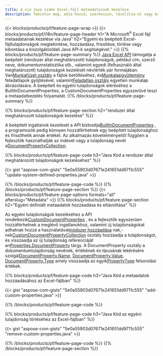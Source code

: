 ```yaml
---
title: A via Java számú Excel-fájl metaadatainak kezelése
description: Tekintse meg, adja hozzá, szerkessze, távolítsa el vagy bontsa ki az Excel-fájlok metaadatait mindössze néhány sornyi Java kóddal
---
```

{{< blocks/products/pf/feature-page-wrap >}}
{{< blocks/products/pf/i18n/feature-page-header h1="A Microsoft<sup>&reg;</sup> Excel fájl metaadatainak kezelése via Java" h2="Egyéni és beépített Excel-fájltulajdonságok megtekintése, hozzáadása, frissítése, törlése vagy kibontása a kiszolgálóoldali Java API-k segítségével." >}}
{{% blocks/products/pf/feature-page-summary %}}
[Java Excel API](/cells/hu/java/) támogatja a beépített (rendszer által meghatározott) tulajdonságok, például cím, szerző neve, dokumentumstatisztika stb., valamint egyedi (felhasználó által meghatározott) tulajdonságok kezelését név/érték pár formájában. Van[Munkafüzet osztály](https://reference.aspose.com/cells/java/com.aspose.cells/Workbook) a fájlok betöltéséhez, és[Munkalapgyűjtemény](https://reference.aspose.com/cells/java/com.aspose.cells/WorksheetCollection) feladatlapok gyűjtésével, valamint[Feladatlap osztály](https://reference.aspose.com/cells/java/com.aspose.cells/Worksheet) egyetlen munkalap ábrázolására. A beépített és egyéni tulajdonságok eléréséhez a BuiltInDocumentProperties, a CustomDocumentProperties egyszerűvé teszi a metaadatkezelés folyamatát.
{{% /blocks/products/pf/feature-page-summary %}}

{{% blocks/products/pf/feature-page-section h2="rendszer által meghatározott tulajdonságok kezelése" %}}

 A beépített ingatlanok kezelését a API biztosítja[BuiltInDocumentProperties](https://reference.aspose.com/cells/java/com.aspose.cells/worksheetcollection#BuiltInDocumentProperties) , a programozók pedig könnyen hozzáférhetnek egy beépített tulajdonsághoz és frissíthetik annak értékét. Az alkalmazás követelményeitől függően a fejlesztők használhatják az indexet vagy a tulajdonság nevét a[DocumentPropertyCollection](https://reference.aspose.com/cells/java/com.aspose.cells/DocumentPropertyCollection). 

{{% blocks/products/pf/feature-page-code h3="Java Kód a rendszer által meghatározott tulajdonságok kezeléséhez" %}}

{{< gist "aspose-com-gists" "5e0a55903d07671e241651dd9711c555" "update-system-defined-properties.java" >}}

{{% /blocks/products/pf/feature-page-code %}}
{{% /blocks/products/pf/feature-page-section %}}
{{< blocks/products/pf/feature-page-options formats="all" afterslug="Metadata" >}}
{{% blocks/products/pf/feature-page-section h2="Egyéni definiált metaadatok hozzáadása és eltávolítása" %}}

Az egyéni tulajdonságok kezeléséhez a API rendelkezik[CustomDocumentProperties](https://reference.aspose.com/cells/java/com.aspose.cells/worksheetcollection#CustomDocumentProperties) , és a fejlesztők egyszerűen hozzáférhetnek a meglévő ingatlanokhoz, valamint új tulajdonságokat adhatnak hozzá a használatával[módszer hozzáadása](https://reference.aspose.com/cells/java/com.aspose.cells/customdocumentpropertycollection#add(java.lang.String,%20boolean) ) nak,-nek[CustomDocumentPropertyCollection](https://reference.aspose.com/cells/java/com.aspose.cells/CustomDocumentPropertyCollection) osztály hozzáadja a tulajdonságot, és visszaadja az új tulajdonság referenciáját an[Properties.DocumentProperty](https://reference.aspose.com/cells/java/com.aspose.cells/DocumentProperty) tárgy. A DocumentProperty osztály a dokumentumtulajdonság nevének, értékének és típusának lekérésére szolgál[DocumentProperty.Name](https://reference.aspose.com/cells/java/com.aspose.cells/documentproperty#Name), [DocumentProperty.Value](https://reference.aspose.com/cells/java/com.aspose.cells/documentproperty#Value),  [DocumentProperty.Type](https://reference.aspose.com/cells/java/com.aspose.cells/documentproperty#Type) amely visszaadja az egyik[PropertyType](https://reference.aspose.com/cells/java/com.aspose.cells/PropertyType) felsorolási értékek.
 
{{% blocks/products/pf/feature-page-code h3="Java Kód a metaadatok hozzáadásához az Excel-fájlban" %}}

{{< gist "aspose-com-gists" "5e0a55903d07671e241651dd9711c555" "add-custom-properties.java" >}}

{{% /blocks/products/pf/feature-page-code %}}


{{% blocks/products/pf/feature-page-code h3="Java Kód az egyéni tulajdonság törléséhez az Excel-fájlban" %}}

{{< gist "aspose-com-gists" "5e0a55903d07671e241651dd9711c555" "remove-custom-properties.java" >}}

{{% /blocks/products/pf/feature-page-code %}}
{{% /blocks/products/pf/feature-page-section %}}
